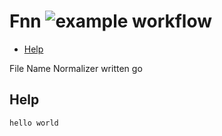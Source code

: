 # Fnn ![example workflow](https://github.com/triole/example/actions/workflows/build.yaml/badge.svg)

<!-- toc -->

- [Help](#help)

<!-- /toc -->

File Name Normalizer written go

## Help

```go mdox-exec="echo hello world"
hello world
```
